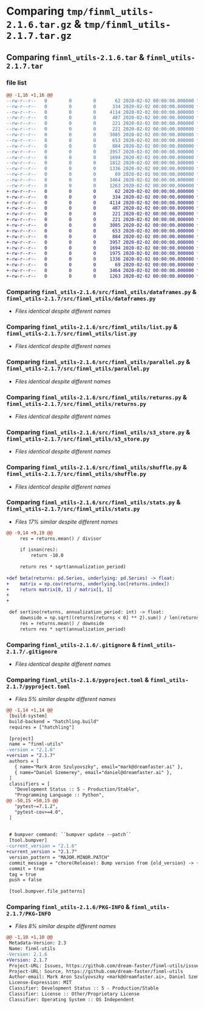# Comparing `tmp/finml_utils-2.1.6.tar.gz` & `tmp/finml_utils-2.1.7.tar.gz`

## Comparing `finml_utils-2.1.6.tar` & `finml_utils-2.1.7.tar`

### file list

```diff
@@ -1,16 +1,16 @@
--rw-r--r--   0        0        0       62 2020-02-02 00:00:00.000000 finml_utils-2.1.6/codecov.yml
--rw-r--r--   0        0        0      334 2020-02-02 00:00:00.000000 finml_utils-2.1.6/src/finml_utils/__init__.py
--rw-r--r--   0        0        0     4114 2020-02-02 00:00:00.000000 finml_utils-2.1.6/src/finml_utils/dataframes.py
--rw-r--r--   0        0        0      487 2020-02-02 00:00:00.000000 finml_utils-2.1.6/src/finml_utils/enums.py
--rw-r--r--   0        0        0      221 2020-02-02 00:00:00.000000 finml_utils-2.1.6/src/finml_utils/files.py
--rw-r--r--   0        0        0      221 2020-02-02 00:00:00.000000 finml_utils-2.1.6/src/finml_utils/introspection.py
--rw-r--r--   0        0        0     3085 2020-02-02 00:00:00.000000 finml_utils-2.1.6/src/finml_utils/list.py
--rw-r--r--   0        0        0      653 2020-02-02 00:00:00.000000 finml_utils-2.1.6/src/finml_utils/parallel.py
--rw-r--r--   0        0        0      884 2020-02-02 00:00:00.000000 finml_utils-2.1.6/src/finml_utils/returns.py
--rw-r--r--   0        0        0     3957 2020-02-02 00:00:00.000000 finml_utils-2.1.6/src/finml_utils/s3_store.py
--rw-r--r--   0        0        0     1694 2020-02-02 00:00:00.000000 finml_utils-2.1.6/src/finml_utils/shuffle.py
--rw-r--r--   0        0        0     1812 2020-02-02 00:00:00.000000 finml_utils-2.1.6/src/finml_utils/stats.py
--rw-r--r--   0        0        0     1336 2020-02-02 00:00:00.000000 finml_utils-2.1.6/.gitignore
--rw-r--r--   0        0        0       69 2020-02-02 00:00:00.000000 finml_utils-2.1.6/README.md
--rw-r--r--   0        0        0     3464 2020-02-02 00:00:00.000000 finml_utils-2.1.6/pyproject.toml
--rw-r--r--   0        0        0     1263 2020-02-02 00:00:00.000000 finml_utils-2.1.6/PKG-INFO
+-rw-r--r--   0        0        0       62 2020-02-02 00:00:00.000000 finml_utils-2.1.7/codecov.yml
+-rw-r--r--   0        0        0      334 2020-02-02 00:00:00.000000 finml_utils-2.1.7/src/finml_utils/__init__.py
+-rw-r--r--   0        0        0     4114 2020-02-02 00:00:00.000000 finml_utils-2.1.7/src/finml_utils/dataframes.py
+-rw-r--r--   0        0        0      487 2020-02-02 00:00:00.000000 finml_utils-2.1.7/src/finml_utils/enums.py
+-rw-r--r--   0        0        0      221 2020-02-02 00:00:00.000000 finml_utils-2.1.7/src/finml_utils/files.py
+-rw-r--r--   0        0        0      221 2020-02-02 00:00:00.000000 finml_utils-2.1.7/src/finml_utils/introspection.py
+-rw-r--r--   0        0        0     3085 2020-02-02 00:00:00.000000 finml_utils-2.1.7/src/finml_utils/list.py
+-rw-r--r--   0        0        0      653 2020-02-02 00:00:00.000000 finml_utils-2.1.7/src/finml_utils/parallel.py
+-rw-r--r--   0        0        0      884 2020-02-02 00:00:00.000000 finml_utils-2.1.7/src/finml_utils/returns.py
+-rw-r--r--   0        0        0     3957 2020-02-02 00:00:00.000000 finml_utils-2.1.7/src/finml_utils/s3_store.py
+-rw-r--r--   0        0        0     1694 2020-02-02 00:00:00.000000 finml_utils-2.1.7/src/finml_utils/shuffle.py
+-rw-r--r--   0        0        0     1975 2020-02-02 00:00:00.000000 finml_utils-2.1.7/src/finml_utils/stats.py
+-rw-r--r--   0        0        0     1336 2020-02-02 00:00:00.000000 finml_utils-2.1.7/.gitignore
+-rw-r--r--   0        0        0       69 2020-02-02 00:00:00.000000 finml_utils-2.1.7/README.md
+-rw-r--r--   0        0        0     3464 2020-02-02 00:00:00.000000 finml_utils-2.1.7/pyproject.toml
+-rw-r--r--   0        0        0     1263 2020-02-02 00:00:00.000000 finml_utils-2.1.7/PKG-INFO
```

### Comparing `finml_utils-2.1.6/src/finml_utils/dataframes.py` & `finml_utils-2.1.7/src/finml_utils/dataframes.py`

 * *Files identical despite different names*

### Comparing `finml_utils-2.1.6/src/finml_utils/list.py` & `finml_utils-2.1.7/src/finml_utils/list.py`

 * *Files identical despite different names*

### Comparing `finml_utils-2.1.6/src/finml_utils/parallel.py` & `finml_utils-2.1.7/src/finml_utils/parallel.py`

 * *Files identical despite different names*

### Comparing `finml_utils-2.1.6/src/finml_utils/returns.py` & `finml_utils-2.1.7/src/finml_utils/returns.py`

 * *Files identical despite different names*

### Comparing `finml_utils-2.1.6/src/finml_utils/s3_store.py` & `finml_utils-2.1.7/src/finml_utils/s3_store.py`

 * *Files identical despite different names*

### Comparing `finml_utils-2.1.6/src/finml_utils/shuffle.py` & `finml_utils-2.1.7/src/finml_utils/shuffle.py`

 * *Files identical despite different names*

### Comparing `finml_utils-2.1.6/src/finml_utils/stats.py` & `finml_utils-2.1.7/src/finml_utils/stats.py`

 * *Files 17% similar despite different names*

```diff
@@ -9,14 +9,19 @@
     res = returns.mean() / divisor
 
     if isnan(res):
         return -10.0
 
     return res * sqrt(annualization_period)
 
+def beta(returns: pd.Series, underlying: pd.Series) -> float:
+    matrix = np.cov(returns, underlying.loc[returns.index])
+    return matrix[0, 1] / matrix[1, 1]
+
+
 
 def sortino(returns, annualization_period: int) -> float:
     downside = np.sqrt((returns[returns < 0] ** 2).sum() / len(returns))
     res = returns.mean() / downside
     return res * sqrt(annualization_period)
```

### Comparing `finml_utils-2.1.6/.gitignore` & `finml_utils-2.1.7/.gitignore`

 * *Files identical despite different names*

### Comparing `finml_utils-2.1.6/pyproject.toml` & `finml_utils-2.1.7/pyproject.toml`

 * *Files 5% similar despite different names*

```diff
@@ -1,14 +1,14 @@
 [build-system]
 build-backend = "hatchling.build"
 requires = ["hatchling"]
 
 [project]
 name = "finml-utils"
-version = "2.1.6"
+version = "2.1.7"
 authors = [
   { name="Mark Aron Szulyovszky", email="mark@dreamfaster.ai" },
   { name="Daniel Szemerey", email="daniel@dreamfaster.ai" },
 ]
 classifiers = [
   "Development Status :: 5 - Production/Stable",
   "Programming Language :: Python",
@@ -50,15 +50,15 @@
   "pytest~=7.1.2",
   "pytest-cov>=4.0",
 ]
 
 
 # bumpver command: ``bumpver update --patch``
 [tool.bumpver]
-current_version = "2.1.6"
+current_version = "2.1.7"
 version_pattern = "MAJOR.MINOR.PATCH"
 commit_message = "chore(Release): Bump version from {old_version} -> {new_version}"
 commit = true
 tag = true
 push = false
 
 [tool.bumpver.file_patterns]
```

### Comparing `finml_utils-2.1.6/PKG-INFO` & `finml_utils-2.1.7/PKG-INFO`

 * *Files 8% similar despite different names*

```diff
@@ -1,10 +1,10 @@
 Metadata-Version: 2.3
 Name: finml-utils
-Version: 2.1.6
+Version: 2.1.7
 Project-URL: Issues, https://github.com/dream-faster/finml-utils/issues
 Project-URL: Source, https://github.com/dream-faster/finml-utils
 Author-email: Mark Aron Szulyovszky <mark@dreamfaster.ai>, Daniel Szemerey <daniel@dreamfaster.ai>
 License-Expression: MIT
 Classifier: Development Status :: 5 - Production/Stable
 Classifier: License :: Other/Proprietary License
 Classifier: Operating System :: OS Independent
```

